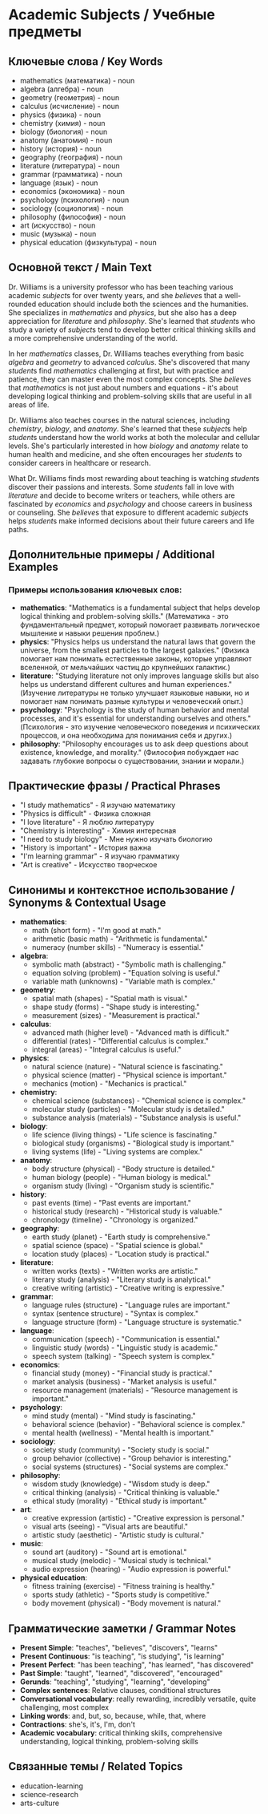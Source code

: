 # Academic Subjects / Учебные предметы

## Ключевые слова / Key Words
- mathematics (математика) - noun
- algebra (алгебра) - noun
- geometry (геометрия) - noun
- calculus (исчисление) - noun
- physics (физика) - noun
- chemistry (химия) - noun
- biology (биология) - noun
- anatomy (анатомия) - noun
- history (история) - noun
- geography (география) - noun
- literature (литература) - noun
- grammar (грамматика) - noun
- language (язык) - noun
- economics (экономика) - noun
- psychology (психология) - noun
- sociology (социология) - noun
- philosophy (философия) - noun
- art (искусство) - noun
- music (музыка) - noun
- physical education (физкультура) - noun

## Основной текст / Main Text

Dr. Williams is a university professor who has been teaching various academic *subject*s for over twenty years, and she *believe*s that a well-rounded education should include both the sciences and the humanities. She specializes in *mathematics* and *physics*, but she also has a deep appreciation for *literature* and *philosophy*. She's learned that *student*s who study a variety of *subject*s tend to develop better critical thinking skills and a more comprehensive understanding of the world.

In her *mathematics* classes, Dr. Williams teaches everything from basic *algebra* and *geometry* to advanced *calculus*. She's discovered that many *student*s find *mathematics* challenging at first, but with practice and patience, they can master even the most complex concepts. She *believe*s that *mathematics* is not just about numbers and equations - it's about developing logical thinking and problem-solving skills that are useful in all areas of life.

Dr. Williams also teaches courses in the natural sciences, including *chemistry*, *biology*, and *anatomy*. She's learned that these *subject*s help *student*s understand how the world works at both the molecular and cellular levels. She's particularly interested in how *biology* and *anatomy* relate to human health and medicine, and she often encourages her *student*s to consider careers in healthcare or research.

What Dr. Williams finds most rewarding about teaching is watching *student*s discover their passions and interests. Some *student*s fall in love with *literature* and decide to become writers or teachers, while others are fascinated by *economics* and *psychology* and choose careers in business or counseling. She *believe*s that exposure to different academic *subject*s helps *student*s make informed decisions about their future careers and life paths.

## Дополнительные примеры / Additional Examples

### Примеры использования ключевых слов:
- **mathematics**: "Mathematics is a fundamental subject that helps develop logical thinking and problem-solving skills." (Математика - это фундаментальный предмет, который помогает развивать логическое мышление и навыки решения проблем.)
- **physics**: "Physics helps us understand the natural laws that govern the universe, from the smallest particles to the largest galaxies." (Физика помогает нам понимать естественные законы, которые управляют вселенной, от мельчайших частиц до крупнейших галактик.)
- **literature**: "Studying literature not only improves language skills but also helps us understand different cultures and human experiences." (Изучение литературы не только улучшает языковые навыки, но и помогает нам понимать разные культуры и человеческий опыт.)
- **psychology**: "Psychology is the study of human behavior and mental processes, and it's essential for understanding ourselves and others." (Психология - это изучение человеческого поведения и психических процессов, и она необходима для понимания себя и других.)
- **philosophy**: "Philosophy encourages us to ask deep questions about existence, knowledge, and morality." (Философия побуждает нас задавать глубокие вопросы о существовании, знании и морали.)

## Практические фразы / Practical Phrases

- "I study mathematics" - Я изучаю математику
- "Physics is difficult" - Физика сложная
- "I love literature" - Я люблю литературу
- "Chemistry is interesting" - Химия интересная
- "I need to study biology" - Мне нужно изучать биологию
- "History is important" - История важна
- "I'm learning grammar" - Я изучаю грамматику
- "Art is creative" - Искусство творческое

## Синонимы и контекстное использование / Synonyms & Contextual Usage

- **mathematics**: 
  - math (short form) - "I'm good at math."
  - arithmetic (basic math) - "Arithmetic is fundamental."
  - numeracy (number skills) - "Numeracy is essential."
- **algebra**: 
  - symbolic math (abstract) - "Symbolic math is challenging."
  - equation solving (problem) - "Equation solving is useful."
  - variable math (unknowns) - "Variable math is complex."
- **geometry**: 
  - spatial math (shapes) - "Spatial math is visual."
  - shape study (forms) - "Shape study is interesting."
  - measurement (sizes) - "Measurement is practical."
- **calculus**: 
  - advanced math (higher level) - "Advanced math is difficult."
  - differential (rates) - "Differential calculus is complex."
  - integral (areas) - "Integral calculus is useful."
- **physics**: 
  - natural science (nature) - "Natural science is fascinating."
  - physical science (matter) - "Physical science is important."
  - mechanics (motion) - "Mechanics is practical."
- **chemistry**: 
  - chemical science (substances) - "Chemical science is complex."
  - molecular study (particles) - "Molecular study is detailed."
  - substance analysis (materials) - "Substance analysis is useful."
- **biology**: 
  - life science (living things) - "Life science is fascinating."
  - biological study (organisms) - "Biological study is important."
  - living systems (life) - "Living systems are complex."
- **anatomy**: 
  - body structure (physical) - "Body structure is detailed."
  - human biology (people) - "Human biology is medical."
  - organism study (living) - "Organism study is scientific."
- **history**: 
  - past events (time) - "Past events are important."
  - historical study (research) - "Historical study is valuable."
  - chronology (timeline) - "Chronology is organized."
- **geography**: 
  - earth study (planet) - "Earth study is comprehensive."
  - spatial science (space) - "Spatial science is global."
  - location study (places) - "Location study is practical."
- **literature**: 
  - written works (texts) - "Written works are artistic."
  - literary study (analysis) - "Literary study is analytical."
  - creative writing (artistic) - "Creative writing is expressive."
- **grammar**: 
  - language rules (structure) - "Language rules are important."
  - syntax (sentence structure) - "Syntax is complex."
  - language structure (form) - "Language structure is systematic."
- **language**: 
  - communication (speech) - "Communication is essential."
  - linguistic study (words) - "Linguistic study is academic."
  - speech system (talking) - "Speech system is complex."
- **economics**: 
  - financial study (money) - "Financial study is practical."
  - market analysis (business) - "Market analysis is useful."
  - resource management (materials) - "Resource management is important."
- **psychology**: 
  - mind study (mental) - "Mind study is fascinating."
  - behavioral science (behavior) - "Behavioral science is complex."
  - mental health (wellness) - "Mental health is important."
- **sociology**: 
  - society study (community) - "Society study is social."
  - group behavior (collective) - "Group behavior is interesting."
  - social systems (structures) - "Social systems are complex."
- **philosophy**: 
  - wisdom study (knowledge) - "Wisdom study is deep."
  - critical thinking (analysis) - "Critical thinking is valuable."
  - ethical study (morality) - "Ethical study is important."
- **art**: 
  - creative expression (artistic) - "Creative expression is personal."
  - visual arts (seeing) - "Visual arts are beautiful."
  - artistic study (aesthetic) - "Artistic study is cultural."
- **music**: 
  - sound art (auditory) - "Sound art is emotional."
  - musical study (melodic) - "Musical study is technical."
  - audio expression (hearing) - "Audio expression is powerful."
- **physical education**: 
  - fitness training (exercise) - "Fitness training is healthy."
  - sports study (athletic) - "Sports study is competitive."
  - body movement (physical) - "Body movement is natural."

## Грамматические заметки / Grammar Notes

- **Present Simple**: "teaches", "believes", "discovers", "learns"
- **Present Continuous**: "is teaching", "is studying", "is learning"
- **Present Perfect**: "has been teaching", "has learned", "has discovered"
- **Past Simple**: "taught", "learned", "discovered", "encouraged"
- **Gerunds**: "teaching", "studying", "learning", "developing"
- **Complex sentences**: Relative clauses, conditional structures
- **Conversational vocabulary**: really rewarding, incredibly versatile, quite challenging, most complex
- **Linking words**: and, but, so, because, while, that, where
- **Contractions**: she's, it's, I'm, don't
- **Academic vocabulary**: critical thinking skills, comprehensive understanding, logical thinking, problem-solving skills

## Связанные темы / Related Topics

- education-learning
- science-research
- arts-culture

